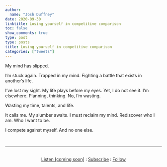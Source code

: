 ```yaml
---
author:
  name: "Josh Duffney"
date: 2020-09-30
linktitle: Losing yourself in competitive comparison
toc: false
show_comments: true
type: post
type: posts
title: Losing yourself in competitive comparison
categories: ["tweets"]
---
```


My mind has slipped.

I’m stuck again. Trapped in my mind. Fighting a battle that exists in another’s life. 

I’ve lost my sight. My life plays before my eyes. Yet, I do not see it. I’m elsewhere. Planning, thinking. No, I’m wasting. 

Wasting my time, talents, and life. 

It calls me. My slumber awaits. I must reclaim my mind. Rediscover who I am. Who I want to be. 

I compete against myself. And no one else.

<br>

---

<br>

<div align="center">
<a href="">Listen [coming soon]</a>
:
<a href="https://share.mailbrew.com/joshduffney/josh-duffney-poems-onRnZpkhcLiH">Subscribe</a>
:
<a href="https://twitter.com/joshduffney">Follow</a>
</div>

<br>